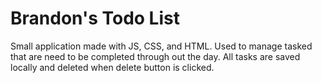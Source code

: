 # Brandon's Todo List
Small application made with JS, CSS, and HTML. Used to manage tasked that are need to be completed through out the day. All tasks are saved locally and deleted when delete button is clicked.

